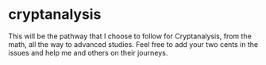 # cryptanalysis
This will be the pathway that I choose to follow for Cryptanalysis, from the math, all the way to advanced studies. Feel free to add your two cents in the issues and help me and others on their journeys.
